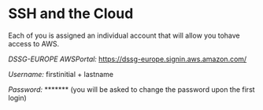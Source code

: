 # SSH and the Cloud
Each of you is assigned an individual account that will allow you tohave access to AWS.

*DSSG-EUROPE AWSPortal:* https://dssg-europe.signin.aws.amazon.com/

*Username:* firstinitial + lastname

*Password:* &ast;&ast;&ast;&ast;&ast;&ast;&ast; (you will be asked to change the password upon the first login)

